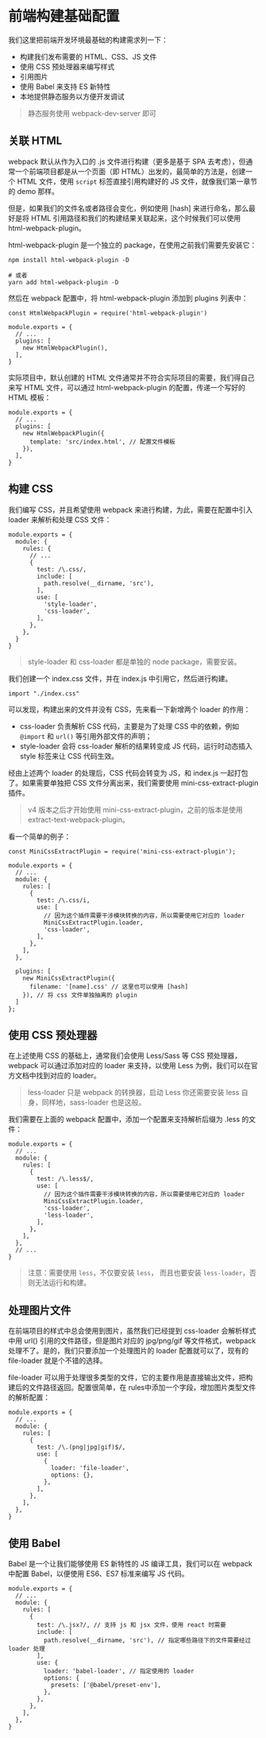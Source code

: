 # 前端构建基础配置

我们这里把前端开发环境最基础的构建需求列一下：

- 构建我们发布需要的 HTML、CSS、JS 文件
- 使用 CSS 预处理器来编写样式
- 引用图片
- 使用 Babel 来支持 ES 新特性
- 本地提供静态服务以方便开发调试

> 静态服务使用 webpack-dev-server 即可

## 关联 HTML

webpack 默认从作为入口的 .js 文件进行构建（更多是基于 SPA 去考虑），但通常一个前端项目都是从一个页面（即 HTML）出发的，最简单的方法是，创建一个 HTML 文件，使用 `script` 标签直接引用构建好的 JS 文件，就像我们第一章节的 demo 那样。

但是，如果我们的文件名或者路径会变化，例如使用 [hash] 来进行命名，那么最好是将 HTML 引用路径和我们的构建结果关联起来，这个时候我们可以使用 html-webpack-plugin。

html-webpack-plugin 是一个独立的 package，在使用之前我们需要先安装它：
```
npm install html-webpack-plugin -D 

# 或者
yarn add html-webpack-plugin -D
```

然后在 webpack 配置中，将 html-webpack-plugin 添加到 plugins 列表中：

```
const HtmlWebpackPlugin = require('html-webpack-plugin')

module.exports = {
  // ...
  plugins: [
    new HtmlWebpackPlugin(),
  ],
}
```

实际项目中，默认创建的 HTML 文件通常并不符合实际项目的需要，我们得自己来写 HTML 文件，可以通过 html-webpack-plugin 的配置，传递一个写好的 HTML 模板：

```
module.exports = {
  // ...
  plugins: [
    new HtmlWebpackPlugin({
      template: 'src/index.html', // 配置文件模板
    }),
  ],
}
```

## 构建 CSS

我们编写 CSS，并且希望使用 webpack 来进行构建，为此，需要在配置中引入 loader 来解析和处理 CSS 文件：

```
module.exports = {
  module: {
    rules: {
      // ...
      {
        test: /\.css/,
        include: [
          path.resolve(__dirname, 'src'),
        ],
        use: [
          'style-loader',
          'css-loader',
        ],
      },
    },
  }
}
```

> style-loader 和 css-loader 都是单独的 node package，需要安装。

我们创建一个 index.css 文件，并在 index.js 中引用它，然后进行构建。

```
import "./index.css"
```

可以发现，构建出来的文件并没有 CSS，先来看一下新增两个 loader 的作用：

- css-loader 负责解析 CSS 代码，主要是为了处理 CSS 中的依赖，例如 `@import` 和 `url()` 等引用外部文件的声明；
- style-loader 会将 css-loader 解析的结果转变成 JS 代码，运行时动态插入 style 标签来让 CSS 代码生效。

经由上述两个 loader 的处理后，CSS 代码会转变为 JS，和 index.js 一起打包了。如果需要单独把 CSS 文件分离出来，我们需要使用 mini-css-extract-plugin 插件。

> v4 版本之后才开始使用 mini-css-extract-plugin，之前的版本是使用 extract-text-webpack-plugin。


看一个简单的例子：

```
const MiniCssExtractPlugin = require('mini-css-extract-plugin');

module.exports = {
  // ...
  module: {
    rules: [
      {
        test: /\.css/i,
        use: [
          // 因为这个插件需要干涉模块转换的内容，所以需要使用它对应的 loader
          MiniCssExtractPlugin.loader,
          'css-loader',
        ],
      },
    ],
  },

  plugins: [
    new MiniCssExtractPlugin({
      filename: '[name].css' // 这里也可以使用 [hash]
    }), // 将 css 文件单独抽离的 plugin
  ]
};
```

## 使用 CSS 预处理器

在上述使用 CSS 的基础上，通常我们会使用 Less/Sass 等 CSS 预处理器，webpack 可以通过添加对应的 loader 来支持，以使用 Less 为例，我们可以在官方文档中找到对应的 loader。

> less-loader 只是 webpack 的转换器，启动 Less 你还需要安装 less 自身，同样地，sass-loader 也是这般。

我们需要在上面的 webpack 配置中，添加一个配置来支持解析后缀为 .less 的文件：

```
module.exports = {
  // ...
  module: {
    rules: [
      {
        test: /\.less$/,
        use: [
          // 因为这个插件需要干涉模块转换的内容，所以需要使用它对应的 loader
          MiniCssExtractPlugin.loader,
          'css-loader',
          'less-loader',
        ],
      },
    ],
  },
  // ...
}
```

> 注意：需要使用 `less`，不仅要安装 `less`， 而且也要安装 `less-loader`，否则无法运行和构建。

## 处理图片文件

在前端项目的样式中总会使用到图片，虽然我们已经提到 css-loader 会解析样式中用 url() 引用的文件路径，但是图片对应的 jpg/png/gif 等文件格式，webpack 处理不了。是的，我们只要添加一个处理图片的 loader 配置就可以了，现有的 file-loader 就是个不错的选择。

file-loader 可以用于处理很多类型的文件，它的主要作用是直接输出文件，把构建后的文件路径返回。配置很简单，在 rules中添加一个字段，增加图片类型文件的解析配置：

```
module.exports = {
  // ...
  module: {
    rules: [
      {
        test: /\.(png|jpg|gif)$/,
        use: [
          {
            loader: 'file-loader',
            options: {},
          },
        ],
      },
    ],
  },
}
```

## 使用 Babel

Babel 是一个让我们能够使用 ES 新特性的 JS 编译工具，我们可以在 webpack 中配置 Babel，以便使用 ES6、ES7 标准来编写 JS 代码。

```
module.exports = {
  // ...
  module: {
    rules: [
      {
        test: /\.jsx?/, // 支持 js 和 jsx 文件，使用 react 时需要
        include: [
          path.resolve(__dirname, 'src'), // 指定哪些路径下的文件需要经过 loader 处理
        ],
        use: {
          loader: 'babel-loader', // 指定使用的 loader
          options: {
            presets: ['@babel/preset-env'],
          },
        },
      },
    ],
  },
}
```

